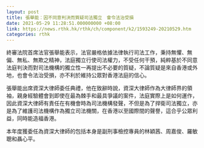 ```yaml
---
layout: post
title: 張舉能︰因不同意判決而質疑司法獨立　會令法治受損
date: 2021-05-29 11:28:51.000000000 +08:00
link: https://news.rthk.hk/rthk/ch/component/k2/1593249-20210529.htm
categories: rthk
---
```


終審法院首席法官張舉能表示，法官嚴格依據法律執行司法工作，秉持無懼、無偏、無私、無欺之精神，法庭獨立行使司法權力，不受任何干預，純粹基於不同意法庭判決而對司法機構的獨立性一再提出不必要的質疑，不論質疑是來自香港或外地，也會令法治受損，亦不利於維持公眾對香港法庭的信心。

張舉能出席資深大律師委任典禮，他在致辭時說，資深大律師作為大律師界的領袖，親身經驗體會到即使在最為棘手和最具爭議的案件，法庭實際上是如何運作，因此資深大律師有責任在有機會時為司法機構發聲，不但是為了捍衛司法獨立，亦是為了維護司法機構作為獨立司法機關，在香港以至國際間的聲譽，這合乎公眾利益，同時能造福香港。

本年度獲委任為資深大律師的包括本身是副刑事檢控專員的林穎茜、周嘉俊、羅敏聰和聶心平。
